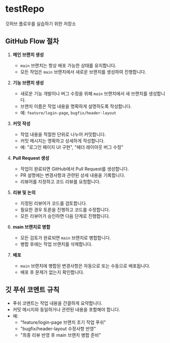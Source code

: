 # testRepo
깃허브 플로우를 실습하기 위한 저장소

## GitHub Flow 절차

1. **메인 브랜치 생성**
   - `main` 브랜치는 항상 배포 가능한 상태를 유지합니다.
   - 모든 작업은 `main` 브랜치에서 새로운 브랜치를 생성하여 진행합니다.

2. **기능 브랜치 생성**
   - 새로운 기능 개발이나 버그 수정을 위해 `main` 브랜치에서 새 브랜치를 생성합니다.
   - 브랜치 이름은 작업 내용을 명확하게 설명하도록 작성합니다.
   - 예: `feature/login-page`, `bugfix/header-layout`

3. **커밋 작성**
   - 작업 내용을 적절한 단위로 나누어 커밋합니다.
   - 커밋 메시지는 명확하고 상세하게 작성합니다.
   - 예: "로그인 페이지 UI 구현", "헤더 레이아웃 버그 수정"

4. **Pull Request 생성**
   - 작업이 완료되면 GitHub에서 Pull Request를 생성합니다.
   - PR 설명에는 변경사항과 관련된 상세 내용을 기록합니다.
   - 리뷰어를 지정하고 코드 리뷰를 요청합니다.

5. **리뷰 및 논의**
   - 지정된 리뷰어가 코드를 검토합니다.
   - 필요한 경우 토론을 진행하고 코드를 수정합니다.
   - 모든 리뷰어가 승인하면 다음 단계로 진행합니다.

6. **main 브랜치로 병합**
   - 모든 검토가 완료되면 `main` 브랜치로 병합합니다.
   - 병합 후에는 작업 브랜치를 삭제합니다.

7. **배포**
   - `main` 브랜치에 병합된 변경사항은 자동으로 또는 수동으로 배포됩니다.
   - 배포 후 문제가 없는지 확인합니다.

## 깃 푸쉬 코멘트 규칙
- 푸쉬 코멘트는 작업 내용을 간결하게 요약합니다.
- 커밋 메시지와 동일하거나 관련된 내용을 포함해야 합니다.
- 예:
  - "feature/login-page 브랜치 초기 작업 푸쉬"
  - "bugfix/header-layout 수정사항 반영"
  - "최종 리뷰 반영 후 main 브랜치 병합 준비"
